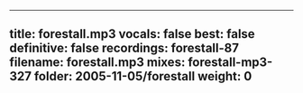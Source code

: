 
---
title: forestall.mp3
vocals: false
best: false
definitive: false
recordings: forestall-87
filename: forestall.mp3
mixes: forestall-mp3-327
folder: 2005-11-05/forestall
weight: 0
---
